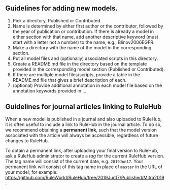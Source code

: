## Guidelines for adding new models.

1. Pick a directory, Published or Contributed.
2. Name is determined by either first author or the contributor, followed by the year of publication or contribution. If there is already a model in either section with that name, add another descriptive keyword (must start with a letter not a number) to the name, e.g., Blinov2006EGFR.
3. Make a directory with the name of the model in the corresponding section.
4. Put all model files and (optionally) associated scripts in this directory.
5. Create a README.md file in the directory based on the template provided in the corresponding model section (Published or Contributed).
6. If there are multiple model files/scripts, provide a table in the README.md file that gives a brief description of each. 
7. (optional) Provide additional annotation in each model file based on the annotation keywords provided in ...

## Guidelines for journal articles linking to RuleHub

When a new model is published in a journal and also uploaded to RuleHub, it is often useful to include a link to RuleHub in the journal article. To do so, we recommend obtaining a **permanent link**, such that the model version associated with the article will always be accessible, regardless of future changes to RuleHub. 

To obtain a permanent link, after uploading your final version to RuleHub, ask a RuleHub administrator to create a *tag* for the current RuleHub version. The tag name will consist of the current date, e.g. `2019Jun17`. Your permanent link will consist of this tag name in place of `master` in the URL of your model; for example: <https://github.com/RuleWorld/RuleHub/tree/2019Jun17/Published/Mitra2019>. 
